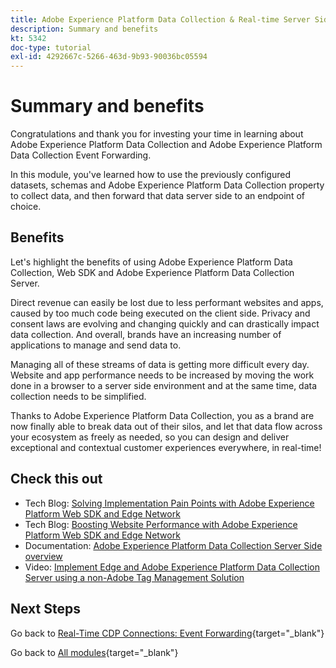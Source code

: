 ```yaml
---
title: Adobe Experience Platform Data Collection & Real-time Server Side Forwarding - Summary and benefits
description: Summary and benefits
kt: 5342
doc-type: tutorial
exl-id: 4292667c-5266-463d-9b93-90036bc05594
---
```

# Summary and benefits

Congratulations and thank you for investing your time in learning about Adobe Experience Platform Data Collection and Adobe Experience Platform Data Collection Event Forwarding.

In this module, you've learned how to use the previously configured datasets, schemas and Adobe Experience Platform Data Collection property to collect data, and then forward that data server side to an endpoint of choice.

## Benefits

Let's highlight the benefits of using Adobe Experience Platform Data Collection, Web SDK and Adobe Experience Platform Data Collection Server.

Direct revenue can easily be lost due to less performant websites and apps, caused by too much code being executed on the client side. Privacy and consent laws are evolving and changing quickly and can drastically impact data collection. And overall, brands have an increasing number of applications to manage and send data to.

Managing all of these streams of data is getting more difficult every day. Website and app performance needs to be increased by moving the work done in a browser to a server side environment and at the same time, data collection needs to be simplified.

Thanks to Adobe Experience Platform Data Collection, you as a brand are now finally able to break data out of their silos, and let that data flow across your ecosystem as freely as needed, so you can design and deliver exceptional and contextual customer experiences everywhere, in real-time!

## Check this out

- Tech Blog: [Solving Implementation Pain Points with Adobe Experience Platform Web SDK and Edge Network](https://medium.com/adobetech/solving-implementation-pain-points-with-adobe-experience-platform-web-sdk-and-edge-network-880b635e6819)
- Tech Blog: [Boosting Website Performance with Adobe Experience Platform Web SDK and Edge Network](https://medium.com/adobetech/boosting-website-performance-with-adobe-experience-platform-web-sdk-and-edge-network-329fcf70fdf9)
- Documentation: [Adobe Experience Platform Data Collection Server Side overview](https://experienceleague.adobe.com/docs/experience-platform/tags/event-forwarding/overview.html?lang=en#server-side-info)
- Video: [Implement Edge and Adobe Experience Platform Data Collection Server using a non-Adobe Tag Management Solution](https://video.tv.adobe.com/v/331986?quality=12&learn=on)

## Next Steps

Go back to [Real-Time CDP Connections: Event Forwarding](./aep-data-collection-ssf.md){target="_blank"}

Go back to [All modules](./../../../../overview.md){target="_blank"}
